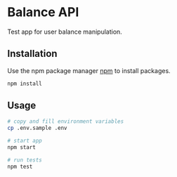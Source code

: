 # Balance API

Test app for user balance manipulation.

## Installation

Use the npm package manager [npm](https://www.npmjs.com/) to install packages.

```bash
npm install
```

## Usage

```bash
# copy and fill environment variables
cp .env.sample .env

# start app
npm start

# run tests
npm test
```
